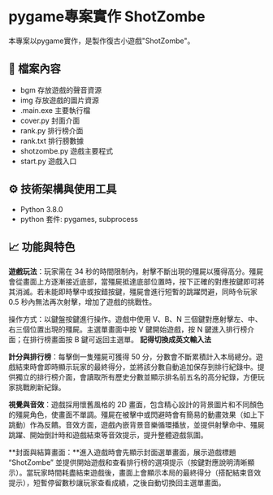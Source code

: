 # pygame專案實作 ShotZombe
本專案以pygame實作，是製作復古小遊戲"ShotZombe"。

## 📂 檔案內容
- bgm<file> 存放遊戲的聲音資源
- img<file> 存放遊戲的圖片資源
- .main.exe 主要執行檔
- cover.py 封面介面
- rank.py 排行榜介面
- rank.txt 排行膀數據
- shotzombe.py 遊戲主要程式
- start.py 遊戲入口
 
## ⚙️ 技術架構與使用工具
- Python 3.8.0
- python 套件: pygames, subprocess

## 📈 功能與特色

**遊戲玩法**：玩家需在 34 秒的時間限制內，射擊不斷出現的殭屍以獲得高分。殭屍會從畫面上方逐漸接近底部，當殭屍抵達底部位置時，按下正確的對應按鍵即可將其消滅。若未能即時擊中或按錯按鍵，殭屍會進行短暫的跳躍閃避，同時令玩家 0.5 秒內無法再次射擊，增加了遊戲的挑戰性。

操作方式：以鍵盤按鍵進行操作。遊戲中使用 V、B、N 三個鍵對應射擊左、中、右三個位置出現的殭屍。主選單畫面中按 V 鍵開始遊戲，按 N 鍵進入排行榜介面；在排行榜畫面按 B 鍵可返回主選單。
**記得切換成英文輸入法**

**計分與排行榜**：每擊倒一隻殭屍可獲得 50 分，分數會不斷累積計入本局總分。遊戲結束時會即時顯示玩家的最終得分，並將該分數自動追加保存到排行紀錄中。提供獨立的排行榜介面，會讀取所有歷史分數並顯示排名前五名的高分紀錄，方便玩家挑戰刷新紀錄。

**視覺與音效**：遊戲採用懷舊風格的 2D 畫面，包含精心設計的背景圖片和不同顏色的殭屍角色，使畫面不單調。殭屍在被擊中或閃避時會有簡易的動畫效果（如上下跳動）作為反饋。音效方面，遊戲內嵌背景音樂循環播放，並提供射擊命中、殭屍跳躍、開始倒計時和遊戲結束等音效提示，提升整體遊戲氛圍。

**封面與結算畫面：**進入遊戲時會先顯示封面選單畫面，展示遊戲標題 “ShotZombe” 並提供開始遊戲和查看排行榜的選項提示（按鍵對應說明清晰顯示）。當玩家時間耗盡結束遊戲後，畫面上會顯示本局的最終得分（搭配結束音效提示），短暫停留數秒讓玩家查看成績，之後自動切換回主選單畫面。
